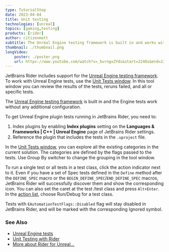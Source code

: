 ```yaml
---
type: TutorialStep
date: 2023-04-04
title: Unit testing
technologies: [unreal]
topics: [gaming,testing]
products: [rider]
author: citizenmatt
subtitle: The Unreal Engine testing framework is built in and works without additional configuration.
thumbnail: ./thumbnail.png
longVideo: 
    poster: ./poster.png
    url: https://www.youtube.com/watch?v=_bvrngxZYds&start=2240s&end=2346s
---
```


JetBrains Rider includes support for the [Unreal Engine testing framework](https://docs.unrealengine.com/4.27/en-US/TestingAndOptimization/Automation/). To work with Unreal Engine tests, use the [Unit Tests window](https://www.jetbrains.com/help/rider/Reference_Windows_Unit_Tests.html). In this tool window you can review the results of the tests, reruns failed, and all or specific tests.

The [Unreal Engine testing framework](https://docs.unrealengine.com/4.27/en-US/TestingAndOptimization/Automation/) is built in and the Engine tests work without any additional configuration.

To get Unreal Engine plugin tests running in JetBrains Rider, you need to:
1.  Index plugins by enabling **Index plugins** setting on the **Languages & Frameworks \| C++ \| Unreal Engine** page of JetBrains Rider settings.
2.  Reference the plugin that includes the tests in the `.uproject` file.

In the [Unit Tests window](https://www.jetbrains.com/help/rider/Reference_Windows_Unit_Tests.html), you can explore all the existing categories in the current solution. The categories are defined by the flags passed to the tests. Use Group By switcher to change the grouping in the tool window.

To run a single test or all tests in a test class, click the action indicator next to it. Even if you have a set of Spec tests defined in the `Define` method after the `DEFINE_SPEC` macro or the `BEGIN_DEFINE_SPEC`/`END_DEFINE_SPEC` macros, JetBrains Rider will successfully discover them and show the corresponding icon. You can also set the caret at the test /test class and press `Alt+Enter`. In the [action list](https://www.jetbrains.com/help/rider/Actions_List.html#action_list), choose Run/Debug for a test class.

Tests with `EAutomationTestFlags::Disabled` flag will stay disabled in JetBrains Rider, and will be marked with the corresponding Ignored symbol.

### See Also

- [Unreal Engine tests](https://www.jetbrains.com/help/rider/Unreal_Engine__Tests.html)
- [Unit Testing with Rider](https://www.jetbrains.com/dotnet/guide/tutorials/rider-essentials/unit-testing/)
- [More about Rider for Unreal...](https://www.jetbrains.com/lp/rider-unreal/)